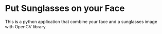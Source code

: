 # Put Sunglasses on your Face

This is a python application that combine your face and a sunglasses image with OpenCV library.

